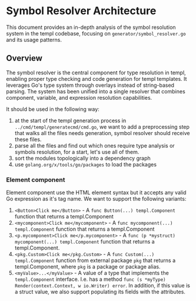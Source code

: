 # Symbol Resolver Architecture

This document provides an in-depth analysis of the symbol resolution system in the templ codebase, focusing on `generator/symbol_resolver.go` and its usage patterns.

## Overview

The symbol resolver is the central component for type resolution in templ, enabling proper type checking and code generation for templ templates. It leverages Go's type system through overlays instead of string-based parsing. The system has been unified into a single resolver that combines component, variable, and expression resolution capabilities.

It should be used in the following way:

1. at the start of the templ generation process in `../cmd/templ/generatecmd/cmd.go`, we want to add a preprocessing step that walks all the files needs generation, symbol resolver should receive these files.
2. parse all the files and find out which ones require type analysis or symbols resolution, for a start, let's use all of them.
3. sort the modules topologically into a dependency graph
4. use `golang.org/x/tools/go/packages` to load the packages

### Element component

Element component use the HTML element syntax but it accepts any valid Go expression as it's tag name. We want to support the following variants:

1. `<Button>Click me</Button>` - A `func Button(...) templ.Component` function that returns a templ.Component
2. `<mycomponent>Click me</mycomponent>` - A `func mycomponent(...) templ.Component` function that returns a templ.Component
3. `<p.mycomponent>Click me</p.mycomponent>` - A `func (p *mystruct) mycomponent(...) templ.Component` function that returns a templ.Component.
4. `<pkg.Custom>Click me</pkg.Custom>` - A `func Custom(...) templ.Component` function from external package `pkg` that returns a templ.Component, where `pkg` is a package or package alias.
5. `<myValue>...</myValue>` - A value of a type that implements the `templ.Component` interface. I.e. has a method `func (s *myType) Render(context.Context, w io.Writer) error`. In addition, if this value is a struct value, we also support populating its fields with the attributes.
